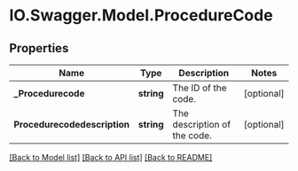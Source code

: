 # IO.Swagger.Model.ProcedureCode
## Properties

Name | Type | Description | Notes
------------ | ------------- | ------------- | -------------
**_Procedurecode** | **string** | The ID of the code. | [optional] 
**Procedurecodedescription** | **string** | The description of the code. | [optional] 

[[Back to Model list]](../README.md#documentation-for-models) [[Back to API list]](../README.md#documentation-for-api-endpoints) [[Back to README]](../README.md)

